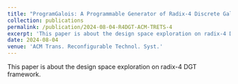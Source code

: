 ```yaml
---
title: "ProgramGalois: A Programmable Generator of Radix-4 Discrete Galois Transformation Architecture for Lattice-based Cryptography"
collection: publications
permalink: /publication/2024-08-04-R4DGT-ACM-TRETS-4
excerpt: 'This paper is about the design space exploration on radix-4 DGT framework.'
date: 2024-08-04
venue: 'ACM Trans. Reconfigurable Technol. Syst.'
---
```

This paper is about the design space exploration on radix-4 DGT framework.